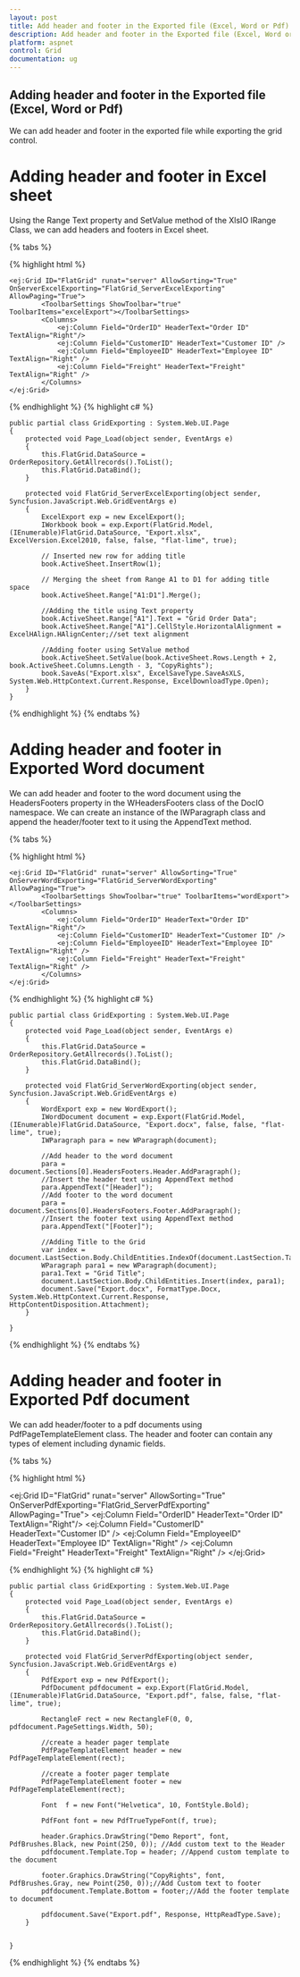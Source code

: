 ```yaml
---
layout: post
title: Add header and footer in the Exported file (Excel, Word or Pdf) | Grid | ASP.NET Webforms | Syncfusion
description: Add header and footer in the Exported file (Excel, Word or Pdf)
platform: aspnet
control: Grid
documentation: ug
---
```


## Adding header and footer in the Exported file (Excel, Word or Pdf)

We can add header and footer in the exported file while exporting the grid control.

# Adding header and footer in Excel sheet

Using the Range Text property and SetValue method of the XlsIO IRange Class, we can add headers and footers in Excel sheet. 

{% tabs %}

{% highlight html %}

    <ej:Grid ID="FlatGrid" runat="server" AllowSorting="True" OnServerExcelExporting="FlatGrid_ServerExcelExporting" AllowPaging="True">
            <ToolbarSettings ShowToolbar="true" ToolbarItems="excelExport"></ToolbarSettings>
            <Columns>
                <ej:Column Field="OrderID" HeaderText="Order ID" TextAlign="Right"/>
                <ej:Column Field="CustomerID" HeaderText="Customer ID" />
                <ej:Column Field="EmployeeID" HeaderText="Employee ID" TextAlign="Right" />
                <ej:Column Field="Freight" HeaderText="Freight" TextAlign="Right" />
            </Columns>
    </ej:Grid>
 
        
{% endhighlight %}
{% highlight c# %}

    public partial class GridExporting : System.Web.UI.Page
    { 
        protected void Page_Load(object sender, EventArgs e)
        {
            this.FlatGrid.DataSource = OrderRepository.GetAllrecords().ToList();
            this.FlatGrid.DataBind();
        }        

        protected void FlatGrid_ServerExcelExporting(object sender, Syncfusion.JavaScript.Web.GridEventArgs e)
        {
            ExcelExport exp = new ExcelExport();
            IWorkbook book = exp.Export(FlatGrid.Model, (IEnumerable)FlatGrid.DataSource, "Export.xlsx", ExcelVersion.Excel2010, false, false, "flat-lime", true);
            
            // Inserted new row for adding title
            book.ActiveSheet.InsertRow(1);
            
            // Merging the sheet from Range A1 to D1 for adding title space
            book.ActiveSheet.Range["A1:D1"].Merge();
            
            //Adding the title using Text property
            book.ActiveSheet.Range["A1"].Text = "Grid Order Data";
            book.ActiveSheet.Range["A1"].CellStyle.HorizontalAlignment = ExcelHAlign.HAlignCenter;//set text alignment
            
            //Adding footer using SetValue method
            book.ActiveSheet.SetValue(book.ActiveSheet.Rows.Length + 2, book.ActiveSheet.Columns.Length - 3, "CopyRights");
            book.SaveAs("Export.xlsx", ExcelSaveType.SaveAsXLS, System.Web.HttpContext.Current.Response, ExcelDownloadType.Open);
        }
    }

{% endhighlight %}
{% endtabs %}

# Adding header and footer in Exported Word document

We can add header and footer to the word document using the HeadersFooters property in the WHeadersFooters class of the DocIO namespace. We can create an instance of the IWParagraph class and append the header/footer text to it using the AppendText method.

{% tabs %}

{% highlight html %}

    <ej:Grid ID="FlatGrid" runat="server" AllowSorting="True" OnServerWordExporting="FlatGrid_ServerWordExporting" AllowPaging="True">
            <ToolbarSettings ShowToolbar="true" ToolbarItems="wordExport"></ToolbarSettings>
            <Columns>
                <ej:Column Field="OrderID" HeaderText="Order ID" TextAlign="Right"/>
                <ej:Column Field="CustomerID" HeaderText="Customer ID" />
                <ej:Column Field="EmployeeID" HeaderText="Employee ID" TextAlign="Right" />
                <ej:Column Field="Freight" HeaderText="Freight" TextAlign="Right" />
            </Columns>
    </ej:Grid> 

{% endhighlight %}
{% highlight c# %}

    public partial class GridExporting : System.Web.UI.Page
    { 
        protected void Page_Load(object sender, EventArgs e)
        {
            this.FlatGrid.DataSource = OrderRepository.GetAllrecords().ToList();
            this.FlatGrid.DataBind();
        }        

        protected void FlatGrid_ServerWordExporting(object sender, Syncfusion.JavaScript.Web.GridEventArgs e)
        {
            WordExport exp = new WordExport();
            IWordDocument document = exp.Export(FlatGrid.Model, (IEnumerable)FlatGrid.DataSource, "Export.docx", false, false, "flat-lime", true);
            IWParagraph para = new WParagraph(document);

            //Add header to the word document
            para = document.Sections[0].HeadersFooters.Header.AddParagraph();
            //Insert the header text using AppendText method
            para.AppendText("[Header]");
            //Add footer to the word document
            para = document.Sections[0].HeadersFooters.Footer.AddParagraph();
            //Insert the footer text using AppendText method
            para.AppendText("[Footer]");

            //Adding Title to the Grid
            var index = document.LastSection.Body.ChildEntities.IndexOf(document.LastSection.Tables[0]);
            WParagraph para1 = new WParagraph(document);
            para1.Text = "Grid Title";
            document.LastSection.Body.ChildEntities.Insert(index, para1); 
            document.Save("Export.docx", FormatType.Docx, System.Web.HttpContext.Current.Response, HttpContentDisposition.Attachment);
        }

    }
    
{% endhighlight %}
{% endtabs %}

# Adding header and footer in Exported Pdf document

We can add header/footer to a pdf documents using PdfPageTemplateElement class. The header and footer can contain any types of element including dynamic fields.

{% tabs %}

{% highlight html %}

   <ej:Grid ID="FlatGrid" runat="server" AllowSorting="True" OnServerPdfExporting="FlatGrid_ServerPdfExporting" AllowPaging="True">
            <ToolbarSettings ShowToolbar="true" ToolbarItems="pdfExport"></ToolbarSettings>
            <Columns>
                <ej:Column Field="OrderID" HeaderText="Order ID" TextAlign="Right"/>
                <ej:Column Field="CustomerID" HeaderText="Customer ID" />
                <ej:Column Field="EmployeeID" HeaderText="Employee ID" TextAlign="Right" />
                <ej:Column Field="Freight" HeaderText="Freight" TextAlign="Right" />
            </Columns>
    </ej:Grid>  
        
{% endhighlight %}
{% highlight c# %}

    public partial class GridExporting : System.Web.UI.Page
    { 
        protected void Page_Load(object sender, EventArgs e)
        {
            this.FlatGrid.DataSource = OrderRepository.GetAllrecords().ToList();
            this.FlatGrid.DataBind();
        }        

        protected void FlatGrid_ServerPdfExporting(object sender, Syncfusion.JavaScript.Web.GridEventArgs e)
        {
            PdfExport exp = new PdfExport();
            PdfDocument pdfdocument = exp.Export(FlatGrid.Model, (IEnumerable)FlatGrid.DataSource, "Export.pdf", false, false, "flat-lime", true);
            
            RectangleF rect = new RectangleF(0, 0, pdfdocument.PageSettings.Width, 50);
            
            //create a header pager template
            PdfPageTemplateElement header = new PdfPageTemplateElement(rect);
            
            //create a footer pager template
            PdfPageTemplateElement footer = new PdfPageTemplateElement(rect);

            Font  f = new Font("Helvetica", 10, FontStyle.Bold);

            PdfFont font = new PdfTrueTypeFont(f, true);
            
            header.Graphics.DrawString("Demo Report", font, PdfBrushes.Black, new Point(250, 0)); //Add custom text to the Header
            pdfdocument.Template.Top = header; //Append custom template to the document           
            
            footer.Graphics.DrawString("CopyRights", font, PdfBrushes.Gray, new Point(250, 0));//Add Custom text to footer
            pdfdocument.Template.Bottom = footer;//Add the footer template to document
            
            pdfdocument.Save("Export.pdf", Response, HttpReadType.Save);
        }


    }
    
{% endhighlight %}
{% endtabs %}